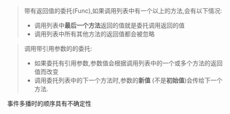 > 带有返回值的委托(Func),如果调用列表中有一个以上的方法,会有以下情况:
>
> + 调用列表中**最后一个方法**返回的值就是委托调用返回的值
> + 调用列表中所有其他方法的返回值都会被忽略

> 调用带引用参数的的委托:
>
> + 如果委托有引用参数,参数值会根据调用列表中的一个或多个方法的返回值而改变
> + 调用委托列表中的下一个方法时,参数的**新值** (不是**初始值**)会传给下一个方法.

事件多播时的顺序具有不确定性
